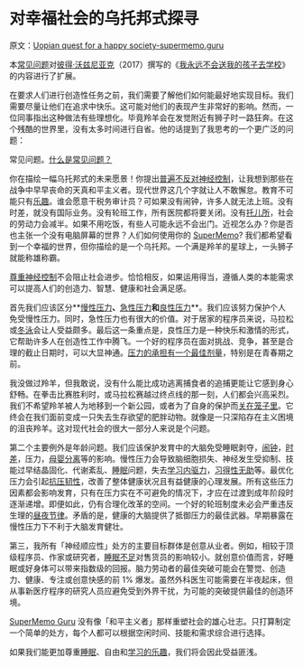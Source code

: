# 对幸福社会的乌托邦式探寻

原文：[Uopian quest for a happy society-supermemo.guru](https://supermemo.guru/wiki/Utopian_quest_for_a_happy_society)

本[常见问题](https://supermemo.guru/wiki/FAQs)对[彼得·沃兹尼亚克](https://supermemo.guru/wiki/Piotr_Wozniak)（2017）撰写的《[我永远不会送我的孩子去学校](https://supermemo.guru/wiki/Problem_of_Schooling)》的内容进行了扩展。

在要求人们进行创造性任务之前，我们需要了解他们如何能最好地实现目标。我们需要尽量让他们在追求中快乐。这可能对他们的表现产生非常好的影响。然而，一位同事指出这种做法有些理想化。毕竟羚羊会在发觉附近有狮子时一路狂奔。在这个残酷的世界里，没有太多时间进行自省。他的话提到了我思考的一个更广泛的问题：

常见问题。[什么是常见问题？](https://supermemo.guru/wiki/What_are_FAQs%3F)

你在描绘一幅乌托邦式的未来愿景！你提出[普遍不反对神经控制](https://supermemo.guru/wiki/War_of_the_networks)，让我想到那些在战争中早早丧命的天真和平主义者。现代世界这几个字就让人不敢懈怠。教育不可能只有[乐趣](https://supermemo.guru/wiki/Pleasure_of_learning)。谁会愿意干税务审计员？可如果没有闹钟，许多人就无法上班。没有时差，就没有国际业务。没有轮班工作，所有医院都将要关闭。没有[托儿所](https://supermemo.guru/wiki/Daycare)，社会的劳动力会减半。如果不用吃饭，有些人可能永远不会出门。近视怎么办？你是否也主张一个没有电脑屏幕的世界？人们如何使用你的 [SuperMemo](https://supermemo.guru/wiki/SuperMemo)? 我们都希望看到一个幸福的世界，但你描绘的是一个乌托邦。一个满是羚羊的星球上，一头狮子就能称雄称霸。

[尊重神经控制](https://supermemo.guru/wiki/War_of_the_networks)不会阻止社会进步。恰恰相反，如果运用得当，遵循人类的本能需求可以提高人们的创造力、智慧、健康和社会满足感。

首先我们应该区分**[慢性压力](https://supermemo.guru/wiki/Chronic_stress)**、**[急性压力](https://supermemo.guru/wiki/Acute_stress)**和**[良性压力](https://supermemo.guru/wiki/Eustress)**。我们应该努力保护个人免受慢性压力。同时，急性压力也有很大的价值。对于居家的程序员来说，马拉松或[冬泳](https://supermemo.guru/wiki/Winter_swimming)会让人受益颇多。最后这一条重点是，良性压力是一种快乐和激情的形式，它帮助许多人在创造性工作中腾飞。一个好的程序员在面对挑战、竞争，甚至是合理的截止日期时，可以大显神通。[压力的承担有一个最佳剂量](https://supermemo.guru/wiki/Stress_resilience#Optimum_stress_exposure)，特别是在青春期之前。

我没做过羚羊，但我敢说，没有什么能比成功逃离捕食者的追捕更能让它感到身心舒畅。在拳击比赛胜利时，或马拉松赛越过终点线的那一刻，人们都会兴高采烈。我们不希望羚羊被人为地移到一个新公园，或者为了自身的保护而[关在笼子里](https://supermemo.guru/wiki/Would_you_have_a_heart_to_cage_a_puppy%3F)。它终会在我们面前变成一只失去生存欲望的肥胖动物。就像是一只深陷存在主义困境的沮丧羚羊。这对现代社会的很大一部分人来说是个问题。

第二个主要例外是年龄问题。我们应该保护发育中的大脑免受睡眠剥夺，[闹钟](https://supermemo.guru/wiki/Alarm_clock)，[时差](https://supermemo.guru/wiki/Health_effects_of_shift-work_and_jetlag)，压力，[母婴分离](https://supermemo.guru/wiki/Maternal_separation)等的影响。慢性压力会导致脑细胞损失、神经发生受抑制、技能过早结晶固化、代谢紊乱、[睡眠](https://supermemo.guru/wiki/Sleep)问题，失去[学习内驱力](https://supermemo.guru/wiki/Learn_drive)，[习得性无助](https://supermemo.guru/wiki/Learned_helplessness)等。最优化压力会引起[抗压韧性](https://supermemo.guru/wiki/Stress_resilience)，改善了整体健康状况且有益健康的心理发展。所有这些压力因素都会影响发育，只有在压力实在不可避免的情况下，才应在过渡到成年阶段时逐渐递增。即便如此，仍有合理化改革的空间。一个好的轮班制度未必会严重违反生理的[昼夜节律](https://supermemo.guru/wiki/Circadian)。矛盾的是，健康的大脑提供了抵御压力的最佳武器。早期暴露在慢性压力下不利于大脑发育健壮。

第三，我所有「神经顺应性」处方的主要目标群体是创意从业者。例如，相较于顶级程序员、作家或研究者，[睡眠不足](https://supermemo.guru/wiki/Sleep_deprivation)对售货员的影响较小。就创意价值而言，好睡眠或好身体可以带来指数级的回报。脑力劳动者的最佳突破可能会在警觉、创造力、健康、专注或创意快感的前 1% 爆发。虽然外科医生可能需要在半夜起床，但从事新医疗程序的研究人员应避免受到外界干扰，为可能的突破提供最佳的创造环境。

[SuperMemo Guru](https://supermemo.guru/wiki/SuperMemo_Guru) 没有像「和平主义者」那样重塑社会的雄心壮志。只打算制定一个简单的处方，每个人都可以根据空闲时间、技能和需求综合进行选择。

如果我们能更加尊重[睡眠](https://supermemo.guru/wiki/Sleep)、自由和[学习的乐趣](https://supermemo.guru/wiki/Pleasure_of_learning)，我们将会因此受益匪浅。